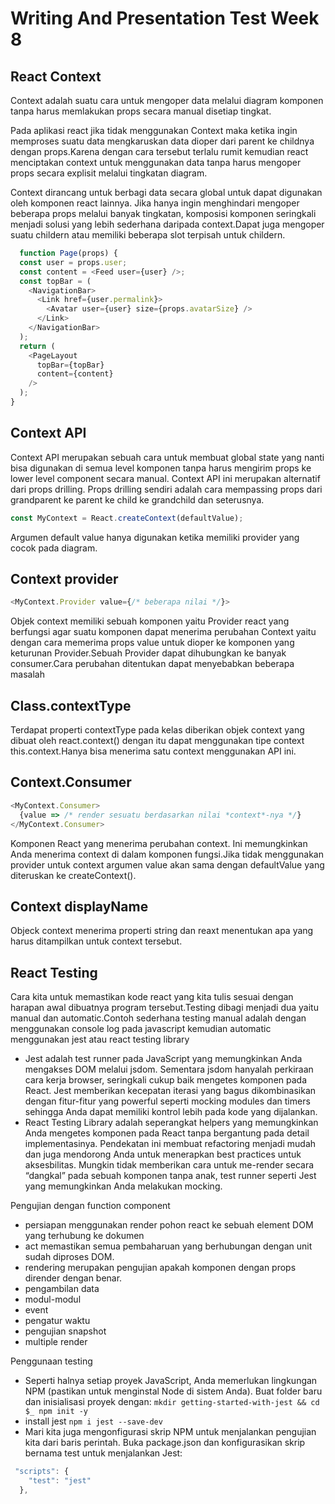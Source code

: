 # Writing And Presentation Test Week 8
## React Context
Context adalah suatu cara untuk mengoper data melalui diagram komponen tanpa harus memlakukan props secara manual disetiap tingkat.

Pada aplikasi react jika tidak menggunakan Context maka ketika ingin memproses suatu data mengkaruskan data dioper dari parent ke childnya dengan props.Karena dengan cara tersebut terlalu rumit kemudian react menciptakan context untuk menggunakan data tanpa harus mengoper props secara explisit melalui tingkatan diagram.

Context dirancang untuk berbagi data secara global untuk dapat digunakan oleh komponen react lainnya.
Jika hanya ingin menghindari mengoper beberapa props melalui banyak tingkatan, komposisi komponen seringkali menjadi solusi yang lebih sederhana daripada context.Dapat juga mengoper suatu childern atau memiliki beberapa slot terpisah untuk childern.
```javascript
  function Page(props) {
  const user = props.user;
  const content = <Feed user={user} />;
  const topBar = (
    <NavigationBar>
      <Link href={user.permalink}>
        <Avatar user={user} size={props.avatarSize} />
      </Link>
    </NavigationBar>
  );
  return (
    <PageLayout
      topBar={topBar}
      content={content}
    />
  );
}
```
## Context API

Context API merupakan sebuah cara untuk membuat global state yang nanti bisa digunakan di semua level komponen tanpa harus mengirim props ke lower level component secara manual. Context API ini merupakan alternatif dari props drilling. Props drilling sendiri adalah cara mempassing props dari grandparent ke parent ke child ke grandchild dan seterusnya.
```javascript
const MyContext = React.createContext(defaultValue);
```
Argumen default value hanya digunakan ketika memiliki provider yang cocok pada diagram.

## Context provider

```javascript
<MyContext.Provider value={/* beberapa nilai */}>
```
Objek context memiliki sebuah komponen yaitu Provider react yang berfungsi agar suatu komponen dapat menerima perubahan Context yaitu dengan cara memerima props value untuk dioper ke komponen yang keturunan Provider.Sebuah Provider dapat dihubungkan ke banyak consumer.Cara perubahan ditentukan dapat menyebabkan beberapa masalah 

## Class.contextType

Terdapat properti contextType pada kelas diberikan objek context yang dibuat oleh react.context() dengan itu dapat menggunakan tipe context this.context.Hanya bisa menerima satu context menggunakan API ini.

## Context.Consumer
```javascript
<MyContext.Consumer>
  {value => /* render sesuatu berdasarkan nilai *context*-nya */}
</MyContext.Consumer>
```
Komponen React yang menerima perubahan context. Ini memungkinkan Anda menerima context di dalam komponen fungsi.Jika tidak menggunakan provider untuk context argumen value akan sama dengan defaultValue yang diteruskan ke createContext().

## Context displayName
Objeck context menerima properti string dan reaxt menentukan apa yang harus ditampilkan untuk context tersebut.

## React Testing
Cara kita untuk memastikan kode react yang kita tulis sesuai dengan harapan awal dibuatnya program tersebut.Testing dibagi menjadi dua yaitu manual dan automatic.Contoh sederhana testing manual adalah dengan menggunakan console log pada javascript kemudian automatic menggunakan jest atau react testing library 

- Jest adalah test runner pada JavaScript yang memungkinkan Anda mengakses DOM melalui jsdom. Sementara jsdom hanyalah perkiraan cara kerja browser, seringkali cukup baik mengetes komponen pada React. Jest memberikan kecepatan iterasi yang bagus dikombinasikan dengan fitur-fitur yang powerful seperti mocking modules dan timers sehingga Anda dapat memiliki kontrol lebih pada kode yang dijalankan.
- React Testing Library adalah seperangkat helpers yang memungkinkan Anda mengetes komponen pada React tanpa bergantung pada detail implementasinya. Pendekatan ini membuat refactoring menjadi mudah dan juga mendorong Anda untuk menerapkan best practices untuk aksesbilitas. Mungkin tidak memberikan cara untuk me-render secara “dangkal” pada sebuah komponen tanpa anak, test runner seperti Jest yang memungkinkan Anda melakukan mocking.

Pengujian dengan function component

- persiapan menggunakan render pohon react ke sebuah element DOM yang terhubung ke dokumen
- act memastikan semua pembaharuan yang berhubungan dengan unit sudah diproses DOM.
- rendering merupakan pengujian apakah komponen dengan props dirender dengan benar.
- pengambilan data
- modul-modul
- event
- pengatur waktu
- pengujian snapshot
- multiple render

Penggunaan testing

- Seperti halnya setiap proyek JavaScript, Anda memerlukan lingkungan NPM (pastikan untuk menginstal Node di sistem Anda). Buat folder baru dan inisialisasi proyek dengan:
``mkdir getting-started-with-jest && cd $_
npm init -y ``
- install jest ``npm i jest --save-dev ``
- Mari kita juga mengonfigurasi skrip NPM untuk menjalankan pengujian kita dari baris perintah. Buka package.json dan konfigurasikan skrip bernama test untuk menjalankan Jest: 

```javascript
 "scripts": {
    "test": "jest"
  },
```
